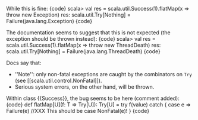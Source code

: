 While this is fine:
{code}
scala> val res = scala.util.Success(1).flatMap(x => throw new Exception)
res: scala.util.Try[Nothing] = Failure(java.lang.Exception)
{code}

The documentation seems to suggest that this is not expected (the exception should be thrown instead):
{code}
scala> val res = scala.util.Success(1).flatMap(x => throw new ThreadDeath)
res: scala.util.Try[Nothing] = Failure(java.lang.ThreadDeath)
{code}

Docs say that:
 * ''Note'': only non-fatal exceptions are caught by the combinators on `Try` (see [[scala.util.control.NonFatal]]).
 * Serious system errors, on the other hand, will be thrown.

Within class {{Success}}, the bug seems to be here (comment added):
{code}
  def flatMap[U](f: T => Try[U]): Try[U] =
    try f(value)
    catch {
      case e => Failure(e) //XXX This should be case NonFatal(e)!
    }
{code}
